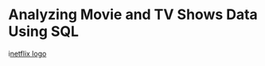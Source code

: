 # Analyzing Movie and TV Shows Data Using SQL

i[netflix logo](https://github.com/GoondlaBalaji/Netflix_sql_p2/blob/main/logo.png)
